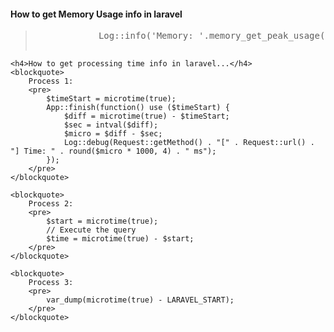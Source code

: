 <!DOCTYPE html>
<html lang="en">
<head>
    <meta charset="UTF-8">
    <meta http-equiv="X-UA-Compatible" content="IE=edge">
    <meta name="viewport" content="width=device-width, initial-scale=1.0">
    <title>Peak Memory Usages </title>
</head>
<body>
    <h4>How to get Memory Usage info in laravel</h4>
    <blockquote>
        <pre>
            Log::info('Memory: '.memory_get_peak_usage(true));
        </pre>
    </blockquote>

    <h4>How to get processing time info in laravel...</h4>
    <blockquote>
        Process 1:
        <pre>
            $timeStart = microtime(true);
            App::finish(function() use ($timeStart) {
                $diff = microtime(true) - $timeStart;
                $sec = intval($diff);
                $micro = $diff - $sec;
                Log::debug(Request::getMethod() . "[" . Request::url() . "] Time: " . round($micro * 1000, 4) . " ms");
            });
        </pre>
    </blockquote>

    <blockquote>
        Process 2:
        <pre>
            $start = microtime(true);
            // Execute the query
            $time = microtime(true) - $start;            
        </pre>
    </blockquote>

    <blockquote>
        Process 3:
        <pre>
            var_dump(microtime(true) - LARAVEL_START);
        </pre>
    </blockquote>

</body>
</html>
